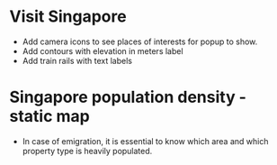 # Visit Singapore
- Add camera icons to see places of interests for popup to show. 
- Add contours with elevation in meters label
- Add train rails with text labels

# Singapore population density - static map
- In case of emigration, it is essential to know which area and which property type is heavily populated.
